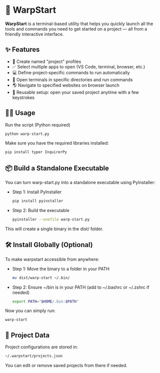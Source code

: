 # 🚀 WarpStart

**WarpStart** is a terminal-based utility that helps you quickly launch all the tools and commands you need to get started on a project — all from a friendly interactive interface.

## ✨ Features

- 📁 Create named "project" profiles  
- ✅ Select multiple apps to open (VS Code, terminal, browser, etc.)
- 💻 Define project-specific commands to run automatically
- 📂 Open terminals in specific directories and run commands
- 🌎 Navigate to specified websites on browser launch
- 🔁 Reusable setup: open your saved project anytime with a few keystrokes

## 🧑‍💻 Usage

Run the script (Python required)

```bash
python warp-start.py
```
Make sure you have the required libraries installed:
```bash
pip install typer InquirerPy
```
## 📦 Build a Standalone Executable

You can turn warp-start.py into a standalone executable using PyInstaller:

 - Step 1: Install PyInstaller
   
   ```bash
   pip install pyinstaller
   ```
 - Step 2: Build the executable
   ```bash
   pyinstaller --onefile warp-start.py
   ```
This will create a single binary in the dist/ folder.

## 🛠️ Install Globally (Optional)

To make warpstart accessible from anywhere:

 - Step 1: Move the binary to a folder in your PATH
   ```bash
   mv dist/warp-start ~/.bin/
   ```
 - Step 2: Ensure ~/bin is in your PATH (add to ~/.bashrc or ~/.zshrc if needed)
   ```bash
   export PATH="$HOME/.bin:$PATH"
   ```
Now you can simply run:
```bash
warp-start
```
## 📁 Project Data

Project configurations are stored in:
```bash
~/.warpstart/projects.json
```
You can edit or remove saved projects from there if needed.
